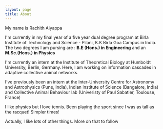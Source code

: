 ```yaml
---
layout: page
title: About
---
```


My name is Rachith Aiyappa

I'm currently in my final year of a five year dual degree program at Birla Institute of Technology and Science - Pilani, K.K Birla Goa Campus in India. The two degrees I am pursing are : **B.E (Hons.) in Engineering** and an **M.Sc.(Hons.) in Physics**

I'm currently an intern at the Institute of Theoretical Biology at Humboldt University, Berlin, Germany. Here, I am working on information cascades in adaptive collective animal networks.

I've previously been an intern at the Inter-University Centre for Astronomy and Astrophysics (Pune, India), Indian Institute of Science (Bangalore, India) and Collective Animal Behaviour lab (Univeristy of Paul Sabatier, Toulouse, France)

I like physics but I love tennis. Been playing the sport since I was as tall as the racquet! Simpler times!

Actually, I like lots of other things. More on that to follow


